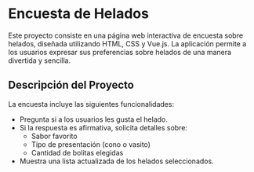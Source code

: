 # Encuesta de Helados

Este proyecto consiste en una página web interactiva de encuesta sobre helados, diseñada utilizando HTML, CSS y Vue.js. La aplicación permite a los usuarios expresar sus preferencias sobre helados de una manera divertida y sencilla.

## Descripción del Proyecto

La encuesta incluye las siguientes funcionalidades:

- Pregunta si a los usuarios les gusta el helado.
- Si la respuesta es afirmativa, solicita detalles sobre:
  - Sabor favorito
  - Tipo de presentación (cono o vasito)
  - Cantidad de bolitas elegidas
- Muestra una lista actualizada de los helados seleccionados.
